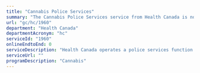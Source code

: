 ```yaml
---
title: "Cannabis Police Services"
summary: "The Cannabis Police Services service from Health Canada is not available end-to-end online, according to the GC Service Inventory."
url: "gc/hc/1960"
department: "Health Canada"
departmentAcronym: "hc"
serviceId: "1960"
onlineEndtoEnd: 0
serviceDescription: "Health Canada operates a police services function to respond to inquiries from law enforcement across the country about the cannabis program.  (CSCB)"
serviceUrl: ""
programDescription: "Cannabis"
---
```

